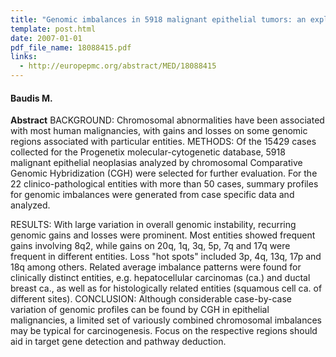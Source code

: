 ```yaml
---
title: "Genomic imbalances in 5918 malignant epithelial tumors: an explorative meta-analysis of chromosomal CGH data"
template: post.html 
date: 2007-01-01
pdf_file_name: 18088415.pdf
links:
  - http://europepmc.org/abstract/MED/18088415
---
```


#### Baudis M.

**Abstract** BACKGROUND: Chromosomal abnormalities have been associated with most human malignancies, with gains and losses on some genomic regions associated with particular entities. METHODS: Of the 15429 cases collected for the Progenetix molecular-cytogenetic database, 5918 malignant epithelial neoplasias analyzed by chromosomal Comparative Genomic Hybridization (CGH) were selected for further evaluation. For the 22 clinico-pathological entities with more than 50 cases, summary profiles for genomic imbalances were generated from case specific data and analyzed.

<!--more-->

RESULTS: With large variation in overall genomic instability, recurring genomic gains and losses were prominent. Most entities showed frequent gains involving 8q2, while gains on 20q, 1q, 3q, 5p, 7q and 17q were frequent in different entities. Loss "hot spots" included 3p, 4q, 13q, 17p and 18q among others. Related average imbalance patterns were found for clinically distinct entities, e.g. hepatocellular carcinomas (ca.) and ductal breast ca., as well as for histologically related entities (squamous cell ca. of different sites). CONCLUSION: Although considerable case-by-case variation of genomic profiles can be found by CGH in epithelial malignancies, a limited set of variously combined chromosomal imbalances may be typical for carcinogenesis. Focus on the respective regions should aid in target gene detection and pathway deduction.
